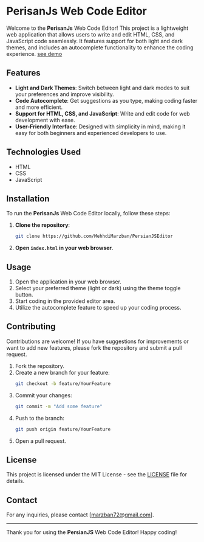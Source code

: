 # **PerisanJs** Web Code Editor

Welcome to the **PerisanJs** Web Code Editor! This project is a lightweight web application that allows users to write and edit HTML, CSS, and JavaScript code seamlessly. It features support for both light and dark themes, and includes an autocomplete functionality to enhance the coding experience.
[see demo](https://persian-javascript.liara.run/code-editor.html)

## Features

- **Light and Dark Themes**: Switch between light and dark modes to suit your preferences and improve visibility.
- **Code Autocomplete**: Get suggestions as you type, making coding faster and more efficient.
- **Support for HTML, CSS, and JavaScript**: Write and edit code for web development with ease.
- **User-Friendly Interface**: Designed with simplicity in mind, making it easy for both beginners and experienced developers to use.

## Technologies Used

- HTML
- CSS
- JavaScript
  
## Installation

To run the **PerisanJs** Web Code Editor locally, follow these steps:

1. **Clone the repository**:
   ```bash
   git clone https://github.com/MehhdiMarzban/PersianJSEditor
   ```

2. **Open `index.html` in your web browser**.

## Usage

1. Open the application in your web browser.
2. Select your preferred theme (light or dark) using the theme toggle button.
3. Start coding in the provided editor area.
4. Utilize the autocomplete feature to speed up your coding process.

## Contributing

Contributions are welcome! If you have suggestions for improvements or want to add new features, please fork the repository and submit a pull request.

1. Fork the repository.
2. Create a new branch for your feature:
   ```bash
   git checkout -b feature/YourFeature
   ```
3. Commit your changes:
   ```bash
   git commit -m "Add some feature"
   ```
4. Push to the branch:
   ```bash
   git push origin feature/YourFeature
   ```
5. Open a pull request.

## License

This project is licensed under the MIT License - see the [LICENSE](LICENSE) file for details.


## Contact

For any inquiries, please contact [marzban72@gmail.com].

---

Thank you for using the **PersianJS** Web Code Editor! Happy coding!
```
